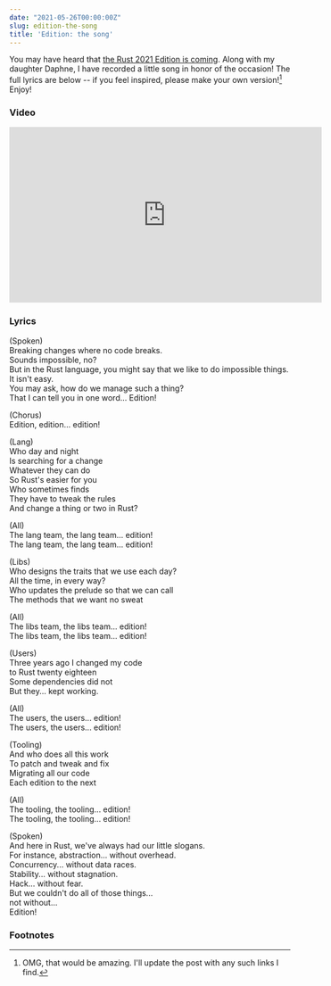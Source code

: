 ```yaml
---
date: "2021-05-26T00:00:00Z"
slug: edition-the-song
title: 'Edition: the song'
---
```


You may have heard that [the Rust 2021 Edition is coming](https://blog.rust-lang.org/2021/05/11/edition-2021.html). Along with my daughter Daphne, I have recorded a little song in honor of the occasion! The full lyrics are below -- if you feel inspired, please make your own version![^omg] Enjoy!

[^omg]: OMG, that would be amazing. I'll update the post with any such links I find.

### Video

<iframe width="560" height="315" src="https://www.youtube.com/embed/q0aNduqb2Ro" title="YouTube video player" frameborder="0" allow="accelerometer; autoplay; clipboard-write; encrypted-media; gyroscope; picture-in-picture" allowfullscreen></iframe>

### Lyrics

(Spoken)<br/>
Breaking changes where no code breaks.<br/>
Sounds impossible, no?<br/>
But in the Rust language, you might say that we like to do impossible things.<br/>
It isn't easy.<br/>
You may ask, how do we manage such a thing?<br/>
That I can tell you in one word... Edition!<br/>

(Chorus)<br/>
Edition, edition... edition!

(Lang)<br/>
Who day and night<br/>
Is searching for a change<br/>
Whatever they can do<br/>
So Rust's easier for you<br/>
Who sometimes finds<br/>
They have to tweak the rules<br/>
And change a thing or two in Rust?

(All)<br/>
The lang team, the lang team... edition!<br/>
The lang team, the lang team... edition!

(Libs)<br/>
Who designs the traits that we use each day?<br/>
All the time, in every way?<br/>
Who updates the prelude so that we can call<br/>
The methods that we want no sweat

(All)<br/>
The libs team, the libs team... edition!<br/>
The libs team, the libs team... edition!

(Users)<br/>
Three years ago I changed my code<br/>
to Rust twenty eighteen<br/>
Some dependencies did not<br/>
But they... kept working.
 
(All)<br/>
The users, the users... edition!<br/>
The users, the users... edition!

(Tooling)<br/>
And who does all this work<br/>
To patch and tweak and fix<br/>
Migrating all our code<br/>
Each edition to the next

(All)<br/>
The tooling, the tooling... edition!<br/>
The tooling, the tooling... edition!

(Spoken)<br/>
And here in Rust, we've always had our little slogans.<br/>
For instance, abstraction... without overhead.<br/>
Concurrency... without data races.<br/>
Stability... without stagnation.<br/>
Hack... without fear.<br/>
But we couldn't do all of those things...<br/>
not without...<br/>
Edition!

### Footnotes